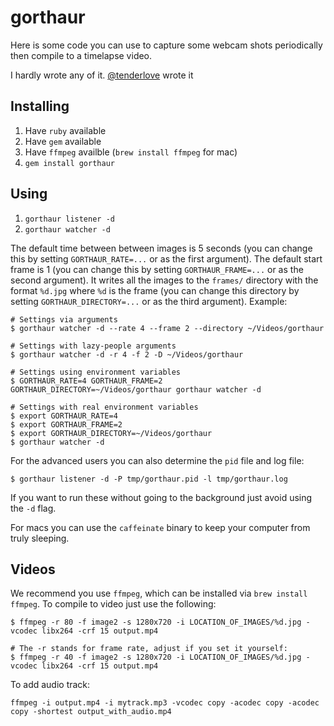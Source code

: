 gorthaur
========

Here is some code you can use to capture some webcam shots periodically then compile to a timelapse video.

I hardly wrote any of it.
[@tenderlove](http://tenderlovemaking.com/2014/03/26/webcam-photos-with-ruby.html) wrote it


Installing
----------

  1. Have `ruby` available
  2. Have `gem` available
  3. Have `ffmpeg` availble (`brew install ffmpeg` for mac)
  4. `gem install gorthaur`


Using
-----

  1. `gorthaur listener -d`
  2. `gorthaur watcher -d`

The default time between between images is 5 seconds (you can change this by setting `GORTHAUR_RATE=...` or as the first argument).
The default start frame is 1 (you can change this by setting `GORTHAUR_FRAME=...` or as the second argument).
It writes all the images to the `frames/` directory with the format `%d.jpg` where `%d` is the frame (you can change this directory by setting `GORTHAUR_DIRECTORY=...` or as the third argument).
Example:

``` shell
# Settings via arguments
$ gorthaur watcher -d --rate 4 --frame 2 --directory ~/Videos/gorthaur
```

``` shell
# Settings with lazy-people arguments
$ gorthaur watcher -d -r 4 -f 2 -D ~/Videos/gorthaur
```

``` shell
# Settings using environment variables
$ GORTHAUR_RATE=4 GORTHAUR_FRAME=2 GORTHAUR_DIRECTORY=~/Videos/gorthaur gorthaur watcher -d
```

``` shell
# Settings with real environment variables
$ export GORTHAUR_RATE=4
$ export GORTHAUR_FRAME=2
$ export GORTHAUR_DIRECTORY=~/Videos/gorthaur
$ gorthaur watcher -d
```

For the advanced users you can also determine the `pid` file and log file:

``` shell
$ gorthaur listener -d -P tmp/gorthaur.pid -l tmp/gorthaur.log
```

If you want to run these without going to the background just avoid using the `-d` flag.

For macs you can use the `caffeinate` binary to keep your computer from truly sleeping.

Videos
------

We recommend you use `ffmpeg`, which can be installed via `brew install ffmpeg`.
To compile to video just use the following:

``` shell
$ ffmpeg -r 80 -f image2 -s 1280x720 -i LOCATION_OF_IMAGES/%d.jpg -vcodec libx264 -crf 15 output.mp4

# The -r stands for frame rate, adjust if you set it yourself:
$ ffmpeg -r 40 -f image2 -s 1280x720 -i LOCATION_OF_IMAGES/%d.jpg -vcodec libx264 -crf 15 output.mp4
```

To add audio track:

```
ffmpeg -i output.mp4 -i mytrack.mp3 -vcodec copy -acodec copy -acodec copy -shortest output_with_audio.mp4
```
